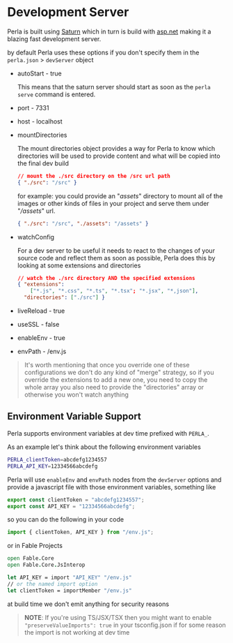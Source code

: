 [saturn]: https://saturnframework.org/
[asp.net]: https://dotnet.microsoft.com/apps/aspnet

# Development Server

Perla is built using [Saturn] which in turn is build with [asp.net] making it a blazing fast development server.

by default Perla uses these options if you don't specify them in the `perla.json` > `devServer` object

- autoStart - true

  This means that the saturn server should start as soon as the `perla serve` command is entered.

- port - 7331
- host - localhost
- mountDirectories

  The mount directories object provides a way for Perla to know which directories will be used to provide content and what will be copied into the final dev build

  ```json
  // mount the ./src directory on the /src url path
  { "./src": "/src" }
  ```

  for example: you could provide an "_assets_" directory to mount all of the images or other kinds of files in your project and serve them under "_/assets_" url.

  ```json
  { "./src": "/src", "./assets": "/assets" }
  ```

- watchConfig

  For a dev server to be useful it needs to react to the changes of your source code and reflect them as soon as possible, Perla does this by looking at some extensions and directories

  ```json
  // watch the ./src directory AND the specified extensions
  { "extensions":
      ["*.js", "*.css", "*.ts", "*.tsx"; "*.jsx", "*,json"],
    "directories": ["./src"] }
  ```

- liveReload - true
- useSSL - false
- enableEnv - true
- envPath - /env.js

> It's worth mentioning that once you override one of these configurations we don't do any kind of "merge" strategy, so if you override the extensions to add a new one, you need to copy the whole array you also need to provide the "directories" array or otherwise you won't watch anything

## Environment Variable Support

Perla supports environment variables at dev time prefixed with `PERLA_`.

As an example let's think about the following environment variables

```bash
PERLA_clientToken=abcdefg1234557
PERLA_API_KEY=12334566abcdefg
```

Perla will use `enableEnv` and `envPath` nodes from the `devServer` options and provide a javascript file with those environment variables, something like

```js
export const clientToken = "abcdefg1234557";
export const API_KEY = "12334566abcdefg";
```

so you can do the following in your code

```js
import { clientToken, API_KEY } from "/env.js";
```

or in Fable Projects

```fsharp
open Fable.Core
open Fable.Core.JsInterop

let API_KEY = import "API_KEY" "/env.js"
// or the named import option
let clientToken = importMember "/env.js"
```

at build time we don't emit anything for security reasons

> **NOTE**: If you're using TS/JSX/TSX then you might want to enable `"preserveValueImports": true` in your tsconfig.json if for some reason the import is not working at dev time
